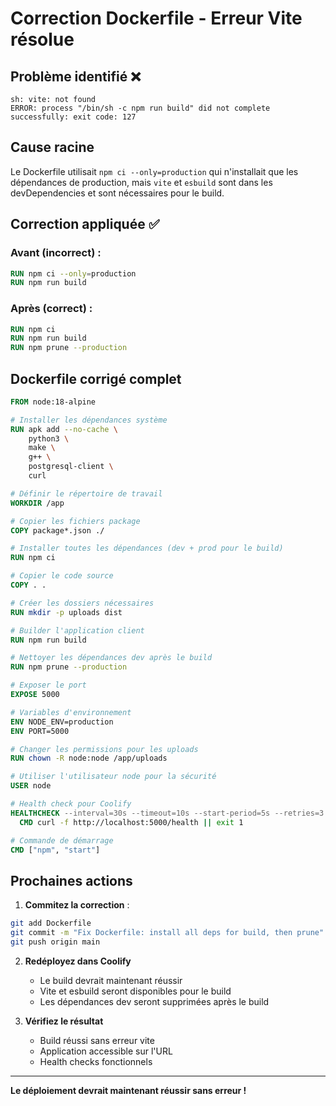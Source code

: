 # Correction Dockerfile - Erreur Vite résolue

## Problème identifié ❌
```
sh: vite: not found
ERROR: process "/bin/sh -c npm run build" did not complete successfully: exit code: 127
```

## Cause racine
Le Dockerfile utilisait `npm ci --only=production` qui n'installait que les dépendances de production, mais `vite` et `esbuild` sont dans les devDependencies et sont nécessaires pour le build.

## Correction appliquée ✅

### Avant (incorrect) :
```dockerfile
RUN npm ci --only=production
RUN npm run build
```

### Après (correct) :
```dockerfile
RUN npm ci
RUN npm run build
RUN npm prune --production
```

## Dockerfile corrigé complet

```dockerfile
FROM node:18-alpine

# Installer les dépendances système
RUN apk add --no-cache \
    python3 \
    make \
    g++ \
    postgresql-client \
    curl

# Définir le répertoire de travail
WORKDIR /app

# Copier les fichiers package
COPY package*.json ./

# Installer toutes les dépendances (dev + prod pour le build)
RUN npm ci

# Copier le code source
COPY . .

# Créer les dossiers nécessaires
RUN mkdir -p uploads dist

# Builder l'application client
RUN npm run build

# Nettoyer les dépendances dev après le build
RUN npm prune --production

# Exposer le port
EXPOSE 5000

# Variables d'environnement
ENV NODE_ENV=production
ENV PORT=5000

# Changer les permissions pour les uploads
RUN chown -R node:node /app/uploads

# Utiliser l'utilisateur node pour la sécurité
USER node

# Health check pour Coolify
HEALTHCHECK --interval=30s --timeout=10s --start-period=5s --retries=3 \
  CMD curl -f http://localhost:5000/health || exit 1

# Commande de démarrage
CMD ["npm", "start"]
```

## Prochaines actions

1. **Commitez la correction** :
```bash
git add Dockerfile
git commit -m "Fix Dockerfile: install all deps for build, then prune"
git push origin main
```

2. **Redéployez dans Coolify**
   - Le build devrait maintenant réussir
   - Vite et esbuild seront disponibles pour le build
   - Les dépendances dev seront supprimées après le build

3. **Vérifiez le résultat**
   - Build réussi sans erreur vite
   - Application accessible sur l'URL
   - Health checks fonctionnels

---

**Le déploiement devrait maintenant réussir sans erreur !**